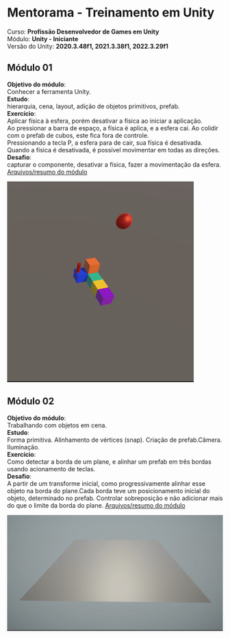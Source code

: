 # Mentorama - Treinamento em Unity

Curso: **Profissão Desenvolvedor de Games em Unity**<br />
Módulo: **Unity - Iniciante**<br />
Versão do Unity: **2020.3.48f1, 2021.3.38f1, 2022.3.29f1**<br />

## Módulo 01
<strong>Objetivo do módulo</strong>:<br/> Conhecer a ferramenta Unity.<br/>
<strong>Estudo</strong>:<br/> hierarquia, cena, layout, adição de objetos primitivos, prefab.<br/>
<strong>Exercício</strong>:<br/> Aplicar física à esfera, porém desativar a física ao iniciar a aplicação. <br/>Ao pressionar a barra
de espaço, a física é aplica, e a esfera cai. Ao colidir com o prefab de cubos, este fica fora de controle.<br/>
Pressionando a tecla P, a esfera para de cair, sua física é desativada.<br/>
Quando a física é desativada, é possível movimentar em todas as direções.<br/>
<strong>Desafio</strong>:<br/> capturar o componente, desativar a física, fazer a movimentação da esfera.<br/>
[Arquivos/resumo do módulo](https://github.com/andrebronca/unity-mentorama-iniciante/blob/andre_pc_pti/modulo01/README.md)

<img src="/modulo01/mentorama_mod1_rigidbody_collider_material_keypress.gif" alt="Uso de física, material e controle de teclas"/>

## Módulo 02
<strong>Objetivo do módulo</strong>:<br/> Trabalhando com objetos em cena.<br/>
<strong>Estudo</strong>:<br/>Forma primitiva. Alinhamento de vértices (snap). Criação de prefab.Câmera. Iluminação.<br/>
<strong>Exercício</strong>:<br/>Como detectar a borda de um plane, e alinhar um prefab em três bordas usando acionamento de teclas.<br/>
<strong>Desafio</strong>:<br/>A partir de um transforme inicial, como progressivamente alinhar esse objeto na borda do plane.Cada borda teve um posicionamento inicial do objeto, determinado no prefab. Controlar sobreposição e não adicionar mais do que o limite da borda do plane.
[Arquivos/resumo do módulo](https://github.com/andrebronca/unity-mentorama-iniciante/blob/andre_pc_pti/modulo01/README.md)

<img src="/modulo02/mentorama_mod2_parede_volta_plane.gif" alt="Detecção de bordas, alinhando prefab com acionamento de tecla"/>